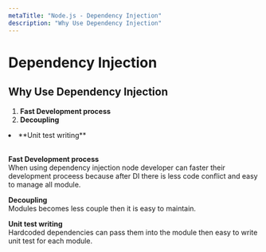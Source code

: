 ```yaml
---
metaTitle: "Node.js - Dependency Injection"
description: "Why Use Dependency Injection"
---
```


# Dependency Injection



## Why Use Dependency Injection


1. **Fast Development process**
1. **Decoupling**
<li>**Unit test writing**
<br><br></li>

**Fast Development process**<br>
When using dependency injection node developer can faster their development proceess because after DI there is less code conflict and easy to manage all module.<br>

**Decoupling**<br>
Modules becomes less couple then it is easy to maintain.

**Unit test writing**<br>
Hardcoded dependencies can pass them into the module then easy to write unit test for each module.

